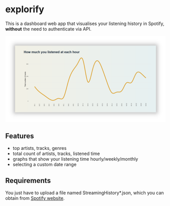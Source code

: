 # explorify

This is a dashboard web app that visualises your listening history in Spotify, **without** the need to authenticate via API.

![screenshot2](www/images/screenshot2.PNG)

## Features

* top artists, tracks, genres
* total count of artists, tracks, listened time
* graphs that show your listening time hourly/weekly/monthly
* selecting a custom date range

## Requirements

You just have to upload a file named StreamingHistory*.json, which you can obtain from [Spotify website](https://www.spotify.com/us/account/privacy/).
